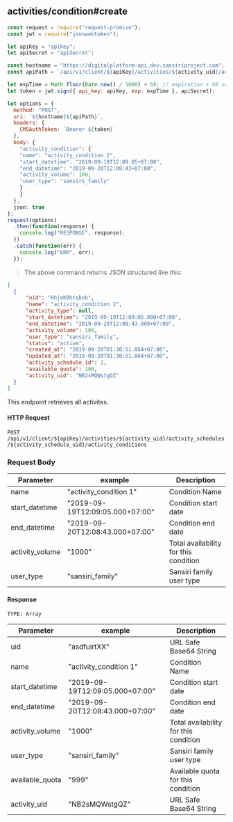 ## activities/condition#create

```javascript
const request = require("request-promise");
const jwt = require("jsonwebtoken");

let apiKey = "apiKey";
let apiSecret = "apiSecret";

const hostname = "https://digitalplatform-api.dev.sansiriproject.com";
const apiPath = `/api/v1/client/${apiKey}/activities/${activity_uid}/activity_schedules/${activity_schedule_uid}/activity_conditions`;

let expTime = Math.floor(Date.now() / 1000) + 60; // expiration + 60 seconds
let token = jwt.sign({ api_key: apiKey, exp: expTime }, apiSecret);

let options = {
  method: "POST",
  uri: `${hostname}${apiPath}`,
  headers: {
    CMSAuthToken: `Bearer ${token}`
  },
  body: {
    "activity_condition": {
    "name": "activity_condition 2",
    "start_datetime": "2019-09-19T12:09:05+07:00",
    "end_datetime": "2019-09-20T12:08:43+07:00",
    "activity_volume": 100,
    "user_type": "sansiri_family"
    }
    }
  },
  json: true
};
request(options)
  .then(function(response) {
    console.log("RESPONSE", response);
  })
  .catch(function(err) {
    console.log("ERR", err);
  });
```

> The above command returns JSON structured like this:

```json
[
  {
      "uid": "HhjeK9htqkob",
      "name": "activity_condition 2",
      "activity_type": null,
      "start_datetime": "2019-09-19T12:09:05.000+07:00",
      "end_datetime": "2019-09-20T12:08:43.000+07:00",
      "activity_volume": 100,
      "user_type": "sansiri_family",
      "status": "active",
      "created_at": "2019-09-20T01:30:51.864+07:00",
      "updated_at": "2019-09-20T01:30:51.864+07:00",
      "activity_schedule_id": 2,
      "available_quota": 100,
      "activity_uid": "NB2sMQWstgQZ"
  }
]
```

This endpoint retrieves all activites.

#### HTTP Request

`POST /api/v1/client/${apiKey}/activities/${activity_uid}/activity_schedules/${activity_schedule_uid}/activity_conditions`

### Request Body

| Parameter           | example                | Description                          |
| ------------------- | ---------------------- | ------------------------------------ |
| name | "activity_condition 1" |     Condition Name  |
| start_datetime          | "2019-09-19T12:09:05.000+07:00" |  Condition start date  |
| end_datetime   | "2019-09-20T12:08:43.000+07:00"  |   Condition end date |
| activity_volume    | "1000" | Total availability for this condition              |
| user_type | "sansiri_family" | Sansiri family user type |



#### Response

`TYPE: Array`

| Parameter          | example      | Description                       |
| ------------------ | ------------ | --------------------------------- |
| uid  | "asdfuirtXX" | URL Safe Base64 String |
| name | "activity_condition 1" |     Condition Name  |
| start_datetime          | "2019-09-19T12:09:05.000+07:00" |  Condition start date  |
| end_datetime   | "2019-09-20T12:08:43.000+07:00"  |   Condition end date |
| activity_volume    | "1000" | Total availability for this condition              |
| user_type | "sansiri_family" | Sansiri family user type |
| available_quota | "999" | Available quota for this condition |
| activity_uid | "NB2sMQWstgQZ" | URL Safe Base64 String |
